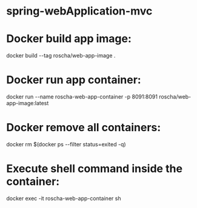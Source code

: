 # spring-webApplication-mvc

# Docker build app image:
docker build --tag roscha/web-app-image .

# Docker run app container:
docker run --name roscha-web-app-container -p 8091:8091 roscha/web-app-image:latest

# Docker remove all containers:
docker rm $(docker ps --filter status=exited -q)

# Execute shell command inside the container:
docker exec -it roscha-web-app-container sh
